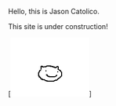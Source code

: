 Hello, this is Jason Catolico.

This site is under construction!

[![Hello](cathed_clen.gif "Hi it's me")]
